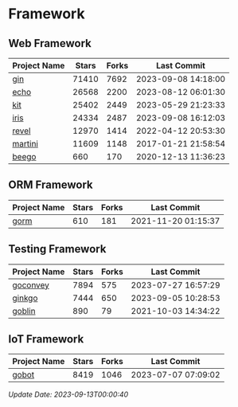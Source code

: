 # Framework

## Web Framework
| Project Name | Stars | Forks | Last Commit |
| ------------ | ----- | ----- | ----------- |
| [gin](https://github.com/gin-gonic/gin) | 71410 | 7692 | 2023-09-08 14:18:00 |
| [echo](https://github.com/labstack/echo) | 26568 | 2200 | 2023-08-12 06:01:30 |
| [kit](https://github.com/go-kit/kit) | 25402 | 2449 | 2023-05-29 21:23:33 |
| [iris](https://github.com/kataras/iris) | 24334 | 2487 | 2023-09-08 16:12:03 |
| [revel](https://github.com/revel/revel) | 12970 | 1414 | 2022-04-12 20:53:30 |
| [martini](https://github.com/go-martini/martini) | 11609 | 1148 | 2017-01-21 21:58:54 |
| [beego](https://github.com/astaxie/beego) | 660 | 170 | 2020-12-13 11:36:23 |

## ORM Framework
| Project Name | Stars | Forks | Last Commit |
| ------------ | ----- | ----- | ----------- |
| [gorm](https://github.com/jinzhu/gorm) | 610 | 181 | 2021-11-20 01:15:37 |

## Testing Framework
| Project Name | Stars | Forks | Last Commit |
| ------------ | ----- | ----- | ----------- |
| [goconvey](https://github.com/smartystreets/goconvey) | 7894 | 575 | 2023-07-27 16:57:29 |
| [ginkgo](https://github.com/onsi/ginkgo) | 7444 | 650 | 2023-09-05 10:28:53 |
| [goblin](https://github.com/franela/goblin) | 890 | 79 | 2021-10-03 14:34:22 |

## IoT Framework
| Project Name | Stars | Forks | Last Commit |
| ------------ | ----- | ----- | ----------- |
| [gobot](https://github.com/hybridgroup/gobot) | 8419 | 1046 | 2023-07-07 07:09:02 |

*Update Date: 2023-09-13T00:00:40*